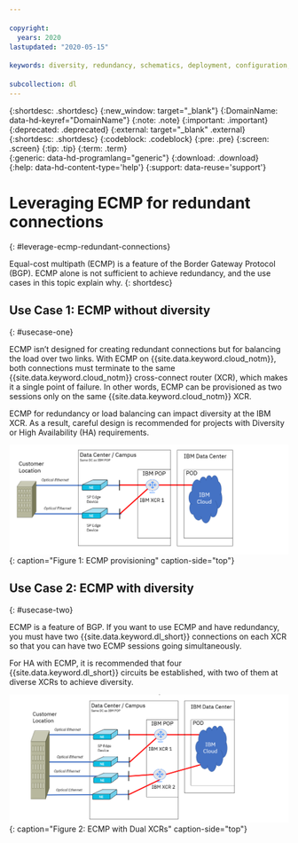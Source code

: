 ```yaml
---

copyright:
  years: 2020
lastupdated: "2020-05-15"

keywords: diversity, redundancy, schematics, deployment, configuration, global routing, ECMP, Dual XCRs, model

subcollection: dl
---
```


{:shortdesc: .shortdesc}
{:new_window: target="_blank"}
{:DomainName: data-hd-keyref="DomainName"}
{:note: .note}
{:important: .important}
{:deprecated: .deprecated}
{:external: target="_blank" .external}
{:shortdesc: .shortdesc}
{:codeblock: .codeblock}
{:pre: .pre}
{:screen: .screen}
{:tip: .tip}
{:term: .term}  
{:generic: data-hd-programlang="generic"}
{:download: .download}  
{:help: data-hd-content-type='help'}
{:support: data-reuse='support'}

# Leveraging ECMP for redundant connections
{: #leverage-ecmp-redundant-connections}

Equal-cost multipath (ECMP) is a feature of the Border Gateway Protocol (BGP). ECMP alone is not sufficient to achieve redundancy, and the use cases in this topic explain why.
{: shortdesc}

## Use Case 1: ECMP without diversity
{: #usecase-one}

ECMP isn’t designed for creating redundant connections but for balancing the load over two links. With ECMP on {{site.data.keyword.cloud_notm}}, both connections must terminate to the same {{site.data.keyword.cloud_notm}} cross-connect router (XCR), which makes it a single point of failure. In other words, ECMP can be provisioned as two sessions only on the same {{site.data.keyword.cloud_notm}} XCR.

ECMP for redundancy or load balancing can impact diversity at the IBM XCR. As a result, careful design is recommended for projects with Diversity or High Availability (HA) requirements.

![ECMP Dedicated model](/images/ecmp-without-diversity.png "ECMP Dedicated model"){: caption="Figure 1: ECMP provisioning" caption-side="top"}

## Use Case 2: ECMP with diversity
{: #usecase-two}

ECMP is a feature of BGP. If you want to use ECMP and have redundancy, you must have two {{site.data.keyword.dl_short}} connections on each XCR so that you can have two ECMP sessions going simultaneously.

For HA with ECMP, it is recommended that four {{site.data.keyword.dl_short}} circuits be established, with two of them at diverse XCRs to achieve diversity.

![ECMP Dual XCR Model](/images/ecmp-with-diversity.png "ECMP Dual XCR Model"){: caption="Figure 2: ECMP with Dual XCRs" caption-side="top"}
